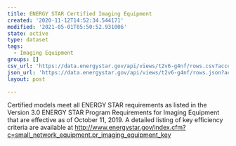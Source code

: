```yaml
---
title: ENERGY STAR Certified Imaging Equipment
created: '2020-11-12T14:52:34.544171'
modified: '2021-05-01T05:50:52.931006'
state: active
type: dataset
tags:
  - Imaging Equipment
groups: []
csv_url: 'https://data.energystar.gov/api/views/t2v6-g4nf/rows.csv?accessType=DOWNLOAD'
json_url: 'https://data.energystar.gov/api/views/t2v6-g4nf/rows.json?accessType=DOWNLOAD'
layout: post

---
```

Certified models meet all ENERGY STAR requirements as listed in the Version 3.0 ENERGY STAR Program Requirements for Imaging Equipment that are effective as of October 11, 2019. A detailed listing of key efficiency criteria are available at http://www.energystar.gov/index.cfm?c=small_network_equipment.pr_imaging_equipment_key
